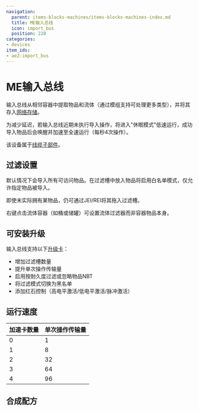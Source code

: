 ```yaml
---
navigation:
  parent: items-blocks-machines/items-blocks-machines-index.md
  title: ME输入总线
  icon: import_bus
  position: 220
categories:
- devices
item_ids:
- ae2:import_bus
---
```


# ME输入总线

<GameScene zoom="8" background="transparent">
<ImportStructure src="../assets/blocks/import_bus.snbt" />
</GameScene>

输入总线从相邻容器中提取物品和流体（通过模组支持可处理更多类型），并将其存入[网络存储](../ae2-mechanics/import-export-storage.md)。

为减少延迟，若输入总线近期未执行导入操作，将进入"休眠模式"低速运行，成功导入物品后会唤醒并加速至全速运行（每秒4次操作）。

该设备属于[线缆子部件](../ae2-mechanics/cable-subparts.md)。

## 过滤设置

默认情况下会导入所有可访问物品。在过滤槽中放入物品将启用白名单模式，仅允许指定物品被导入。

即使未实际拥有某物品，仍可通过JEI/REI将其拖入过滤槽。

右键点击流体容器（如桶或储罐）可设置流体过滤器而非容器物品本身。

## 可安装升级

输入总线支持以下[升级卡](upgrade_cards.md)：
* <ItemLink id="capacity_card" /> 增加过滤槽数量
* <ItemLink id="speed_card" /> 提升单次操作传输量
* <ItemLink id="fuzzy_card" /> 启用按耐久度过滤或忽略物品NBT
* <ItemLink id="inverter_card" /> 将过滤模式切换为黑名单
* <ItemLink id="redstone_card" /> 添加红石控制（高电平激活/低电平激活/脉冲激活）

## 运行速度

| 加速卡数量 | 单次操作传输量 |
|:-----------|:--------------|
| 0          | 1             |
| 1          | 8             |
| 2          | 32            |
| 3          | 64            |
| 4          | 96            |

## 合成配方

<RecipeFor id="import_bus" />